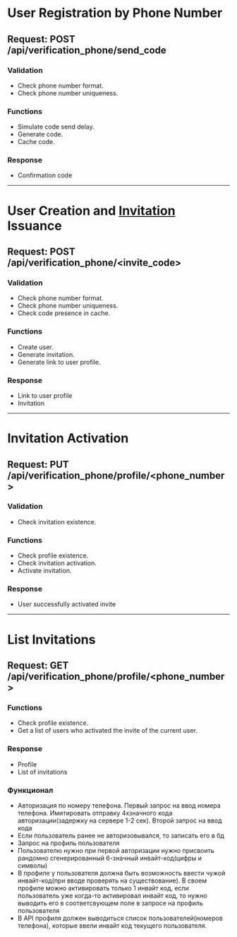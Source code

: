 # User Registration by Phone Number

## Request: POST /api/verification_phone/send_code

### Validation

- Check phone number format.
- Check phone number uniqueness.

### Functions

- Simulate code send delay.
- Generate code.
- Cache code.

### Response

- Confirmation code

---

# User Creation and [Invitation]() Issuance

## Request: POST /api/verification_phone/<invite_code>

### Validation

- Check phone number format.
- Check phone number uniqueness.
- Check code presence in cache.

### Functions

- Create user.
- Generate invitation.
- Generate link to user profile.

### Response

- Link to user profile
- Invitation

---

# Invitation Activation

## Request: PUT /api/verification_phone/profile/<phone_number>

### Validation

- Check invitation existence.

### Functions

- Check profile existence.
- Check invitation activation.
- Activate invitation.

### Response

- User successfully activated invite

---

# List Invitations

## Request: GET /api/verification_phone/profile/<phone_number>

### Functions

- Check profile existence.
- Get a list of users who activated the invite of the current user.

### Response

- Profile
- List of invitations


### Функционал
- Авторизация по номеру телефона. Первый запрос на ввод номера телефона. Имитировать отправку 4хзначного кода авторизации(задержку на сервере 1-2 сек). Второй запрос на ввод кода
- Если пользователь ранее не авторизовывался, то записать его в бд
- Запрос на профиль пользователя
- Пользователю нужно при первой авторизации нужно присвоить рандомно сгенерированный 6-значный инвайт-код(цифры и символы)
- В профиле у пользователя должна быть возможность ввести чужой инвайт-код(при вводе проверять на существование). В своем профиле можно активировать только 1 инвайт код, если пользователь уже когда-то активировал инвайт код, то нужно выводить его в соответсвующем поле в запросе на профиль пользователя
- В API профиля должен выводиться список пользователей(номеров телефона), которые ввели инвайт код текущего пользователя.